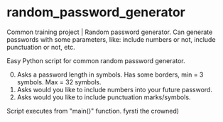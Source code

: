 # random_password_generator
Common training project | Random password generator. Can generate passwords with some parameters, like: include numbers or not, include punctuation or not, etc.

Easy Python script for common random password generator.

0. Asks a password length in symbols. Has some borders, min = 3 symbols. Max = 32 symbols.
1. Asks would you like to include numbers into your future password.
2. Asks would you like to include punctuation marks/symbols.

Script executes from "main()" function.
fyrsti the crowned)
